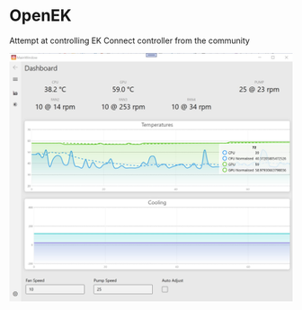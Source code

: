 # OpenEK

Attempt at controlling EK Connect controller from the community

![Application Screenshot](https://github.com/uxsoft/OpenEK/raw/main/screenshot.jpg)

